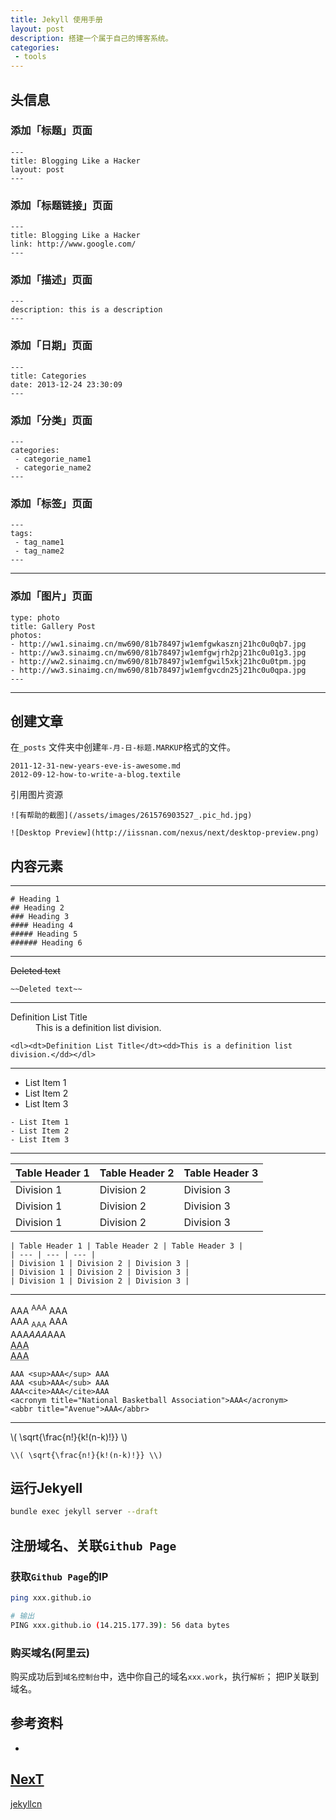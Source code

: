 ```yaml
---
title: Jekyll 使用手册
layout: post
description: 搭建一个属于自己的博客系统。
categories:
 - tools
---
```


## 头信息

### 添加「标题」页面

```
---
title: Blogging Like a Hacker
layout: post
---
```

### 添加「标题链接」页面

```
---
title: Blogging Like a Hacker
link: http://www.google.com/
---
```

### 添加「描述」页面

```
---
description: this is a description
---
```

### 添加「日期」页面

```
---
title: Categories
date: 2013-12-24 23:30:09
---
```

### 添加「分类」页面

```
---
categories:
 - categorie_name1
 - categorie_name2
---
```

### 添加「标签」页面

```
---
tags:
 - tag_name1
 - tag_name2
---
```

---

### 添加「图片」页面

```
type: photo
title: Gallery Post
photos:
- http://ww1.sinaimg.cn/mw690/81b78497jw1emfgwkasznj21hc0u0qb7.jpg
- http://ww3.sinaimg.cn/mw690/81b78497jw1emfgwjrh2pj21hc0u01g3.jpg
- http://ww2.sinaimg.cn/mw690/81b78497jw1emfgwil5xkj21hc0u0tpm.jpg
- http://ww3.sinaimg.cn/mw690/81b78497jw1emfgvcdn25j21hc0u0qpa.jpg
---
```

---

## 创建文章

在`_posts` 文件夹中创建`年-月-日-标题.MARKUP`格式的文件。

```
2011-12-31-new-years-eve-is-awesome.md
2012-09-12-how-to-write-a-blog.textile
```

引用图片资源

```
![有帮助的截图](/assets/images/261576903527_.pic_hd.jpg)

![Desktop Preview](http://iissnan.com/nexus/next/desktop-preview.png)
```

## 内容元素

---

```
# Heading 1
## Heading 2
### Heading 3
#### Heading 4
##### Heading 5
###### Heading 6
```

---

~~Deleted text~~

```
~~Deleted text~~
```

---

<dl><dt>Definition List Title</dt><dd>This is a definition list division.</dd></dl>

```
<dl><dt>Definition List Title</dt><dd>This is a definition list division.</dd></dl>
```

---

- List Item 1
- List Item 2
- List Item 3


```
- List Item 1
- List Item 2
- List Item 3
```

---

| Table Header 1 | Table Header 2 | Table Header 3 |
| --- | --- | --- |
| Division 1 | Division 2 | Division 3 |
| Division 1 | Division 2 | Division 3 |
| Division 1 | Division 2 | Division 3 |

```
| Table Header 1 | Table Header 2 | Table Header 3 |
| --- | --- | --- |
| Division 1 | Division 2 | Division 3 |
| Division 1 | Division 2 | Division 3 |
| Division 1 | Division 2 | Division 3 |
```

---

AAA <sup>AAA</sup> AAA <br/>
AAA <sub>AAA</sub> AAA <br/>
AAA<cite>AAA</cite>AAA <br/>
<acronym title="National Basketball Association">AAA</acronym> <br/>
<abbr title="Avenue">AAA</abbr>

```
AAA <sup>AAA</sup> AAA 
AAA <sub>AAA</sub> AAA 
AAA<cite>AAA</cite>AAA 
<acronym title="National Basketball Association">AAA</acronym> 
<abbr title="Avenue">AAA</abbr>
```

---

\\( \sqrt{\frac{n!}{k!(n-k)!}} \\)

```
\\( \sqrt{\frac{n!}{k!(n-k)!}} \\)
```

## 运行Jekyell

```sh
bundle exec jekyll server --draft
```

## 注册域名、关联`Github Page`


### 获取`Github Page`的IP

```sh
ping xxx.github.io

# 输出
PING xxx.github.io (14.215.177.39): 56 data bytes
```

### 购买域名(阿里云)

购买成功后到`域名控制台`中，选中你自己的域名`xxx.work`，执行`解析`； 把IP关联到域名。

## 参考资料

- 
[NexT](http://theme-next.simpleyyt.com)
- 
[jekyllcn](http://jekyllcn.com)